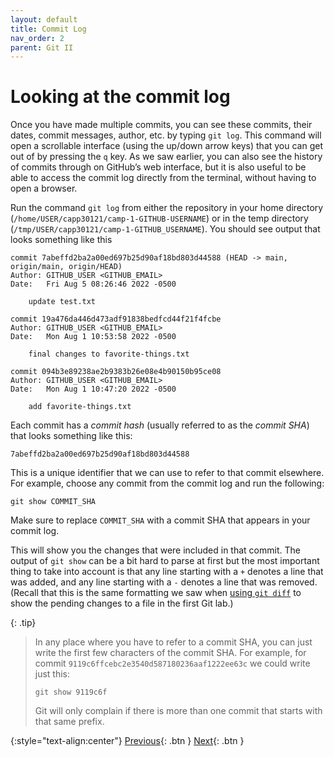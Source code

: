 ```yaml
---
layout: default
title: Commit Log
nav_order: 2
parent: Git II
---
```


# Looking at the commit log

Once you have made multiple commits, you can see these commits, their dates, commit messages, author, etc. by typing `git log`. This command will open a scrollable interface (using the up/down arrow keys) that you can get out of by pressing the `q` key. As we saw earlier, you can also see the history of commits through on GitHub’s web interface, but it is also useful to be able to access the commit log directly from the terminal, without having to open a browser.

Run the command `git log` from either the repository in your home directory (`/home/USER/capp30121/camp-1-GITHUB-USERNAME`) or in the temp directory (`/tmp/USER/capp30121/camp-1-GITHUB_USERNAME`). You should see output that looks something like this

```
commit 7abeffd2ba2a00ed697b25d90af18bd803d44588 (HEAD -> main, origin/main, origin/HEAD)
Author: GITHUB_USER <GITHUB_EMAIL>
Date:   Fri Aug 5 08:26:46 2022 -0500

    update test.txt

commit 19a476da446d473adf91838bedfcd44f21f4fcbe
Author: GITHUB_USER <GITHUB_EMAIL>
Date:   Mon Aug 1 10:53:58 2022 -0500

    final changes to favorite-things.txt

commit 094b3e89238ae2b9383b26e08e4b90150b95ce08
Author: GITHUB_USER <GITHUB_EMAIL>
Date:   Mon Aug 1 10:47:20 2022 -0500

    add favorite-things.txt
```

Each commit has a _commit hash_ (usually referred to as the _commit SHA_) that looks something like this:

```
7abeffd2ba2a00ed697b25d90af18bd803d44588
```

This is a unique identifier that we can use to refer to that commit elsewhere. For example, choose any commit from the commit log and run the following:

```
git show COMMIT_SHA
```

Make sure to replace `COMMIT_SHA` with a commit SHA that appears in your commit log.

This will show you the changes that were included in that commit. The output of `git show` can be a bit hard to parse at first but the most important thing to take into account is that any line starting with a `+` denotes a line that was added, and any line starting with a `-` denotes a line that was removed. (Recall that this is the same formatting we saw when [using `git diff`](../s2-git-i/5-discarding-changes-unstaging.html) to show the pending changes to a file in the first Git lab.)

{: .tip}
> In any place where you have to refer to a commit SHA, you can just write the first few characters of the commit SHA. For example, for commit `9119c6ffcebc2e3540d587180236aaf1222ee63c` we could write just this:
>
> ```
> git show 9119c6f
> ```
> Git will only complain if there is more than one commit that starts with that same prefix.

{:style="text-align:center"}
[Previous](./1-working-from-multiple-locations.html){: .btn } [Next](./3-merge-conflicts.html){: .btn }
